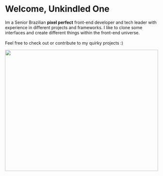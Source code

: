# **Welcome, Unkindled One**

Im a Senior Brazilian **pixel perfect** front-end developer and tech leader with experience in different projects and frameworks.
I like to clone some interfaces and create different things within the front-end universe.<br><br>
Feel free to check out or contribute to my quirky projects :)

<img src="https://media1.tenor.com/m/TCEyVCo9wG0AAAAC/dark-souls-bonfire.gif" width="100%" height="400" />

<!--
**IvinRodrigues/IvinRodrigues** is a ✨ _special_ ✨ repository because its `README.md` (this file) appears on your GitHub profile.

Here are some ideas to get you started:

- 🔭 I’m currently working on ...
- 🌱 I’m currently learning ...
- 👯 I’m looking to collaborate on ...
- 🤔 I’m looking for help with ...
- 💬 Ask me about ...
- 📫 How to reach me: ...
- 😄 Pronouns: ...
- ⚡ Fun fact: ...
-->
